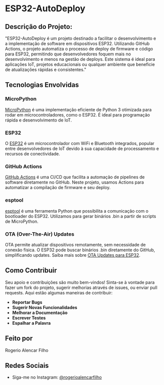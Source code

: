 # ESP32-AutoDeploy

## Descrição do Projeto:
"ESP32-AutoDeploy é um projeto destinado a facilitar o desenvolvimento e a implementação de software em dispositivos ESP32. Utilizando GitHub Actions, o projeto automatiza o processo de deploy de firmware e código para ESP32, permitindo que desenvolvedores foquem mais no desenvolvimento e menos na gestão de deploys. Este sistema é ideal para aplicações IoT, projetos educacionais ou qualquer ambiente que beneficie de atualizações rápidas e consistentes."

## Tecnologias Envolvidas

### **MicroPython**
[MicroPython](https://micropython.org/) é uma implementação eficiente de Python 3 otimizada para rodar em microcontroladores, como o ESP32. É ideal para programação rápida e desenvolvimento de IoT.

### **ESP32**
O [ESP32](https://www.espressif.com/en/products/socs/esp32) é um microcontrolador com WiFi e Bluetooth integrados, popular entre desenvolvedores de IoT devido à sua capacidade de processamento e recursos de conectividade.

### **GitHub Actions**
[GitHub Actions](https://github.com/features/actions) é uma CI/CD que facilita a automação de pipelines de software diretamente no GitHub. Neste projeto, usamos Actions para automatizar a compilação de firmware e seu deploy.

### **esptool**
[esptool](https://github.com/espressif/esptool) é uma ferramenta Python que possibilita a comunicação com o bootloader do ESP32. Utilizamos para gerar binários .bin a partir de scripts de MicroPython.

### **OTA (Over-The-Air) Updates**
OTA permite atualizar dispositivos remotamente, sem necessidade de conexão física. O ESP32 pode buscar binários .bin diretamente do GitHub, simplificando updates. Saiba mais sobre [OTA Updates para ESP32](https://docs.espressif.com/projects/esp-idf/en/latest/esp32/api-reference/system/ota.html).

## Como Contribuir

Seu apoio e contribuições são muito bem-vindos! Sinta-se à vontade para fazer um fork do projeto, sugerir melhorias através de issues, ou enviar pull requests. Aqui estão algumas maneiras de contribuir:

- **Reportar Bugs**
- **Sugerir Novas Funcionalidades**
- **Melhorar a Documentação**
- **Escrever Testes**
- **Espalhar a Palavra**

## Feito por

Rogerio Alencar Filho

## Redes Sociais

- Siga-me no Instagram: [@rogerioalencarfilho](https://www.instagram.com/rogerioalencarfilho)
